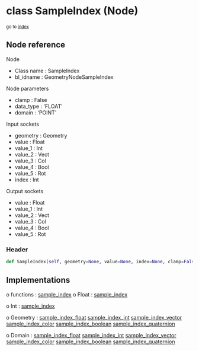# class SampleIndex (Node)

<sub>go to [index](/docs/index.md)</sub>

## Node reference

Node
 - Class name : SampleIndex
 - bl_idname : GeometryNodeSampleIndex

Node parameters
 - clamp : False
 - data_type : 'FLOAT'
 - domain : 'POINT'

Input sockets
 - geometry : Geometry
 - value : Float
 - value_1 : Int
 - value_2 : Vect
 - value_3 : Col
 - value_4 : Bool
 - value_5 : Rot
 - index : Int

Output sockets
 - value : Float
 - value_1 : Int
 - value_2 : Vect
 - value_3 : Col
 - value_4 : Bool
 - value_5 : Rot

### Header

``` python
def SampleIndex(self, geometry=None, value=None, index=None, clamp=False, data_type='FLOAT', domain='POINT', node_label=None, node_color=None):
```

## Implementations

o functions : [sample_index](/docs/GeoNodes_classes/GLOBAL.md#sample_index)
o Float : [sample_index](/docs/GeoNodes_classes/Float.md#sample_index)

o Int : [sample_index](/docs/GeoNodes_classes/Int.md#sample_index)

o Geometry : [sample_index_float](/docs/GeoNodes_classes/Geometry.md#sample_index_float) [sample_index_int](/docs/GeoNodes_classes/Geometry.md#sample_index_int) [sample_index_vector](/docs/GeoNodes_classes/Geometry.md#sample_index_vector) [sample_index_color](/docs/GeoNodes_classes/Geometry.md#sample_index_color) [sample_index_boolean](/docs/GeoNodes_classes/Geometry.md#sample_index_boolean) [sample_index_quaternion](/docs/GeoNodes_classes/Geometry.md#sample_index_quaternion)

o Domain : [sample_index_float](/docs/GeoNodes_classes/Domain.md#sample_index_float) [sample_index_int](/docs/GeoNodes_classes/Domain.md#sample_index_int) [sample_index_vector](/docs/GeoNodes_classes/Domain.md#sample_index_vector) [sample_index_color](/docs/GeoNodes_classes/Domain.md#sample_index_color) [sample_index_boolean](/docs/GeoNodes_classes/Domain.md#sample_index_boolean) [sample_index_quaternion](/docs/GeoNodes_classes/Domain.md#sample_index_quaternion)


